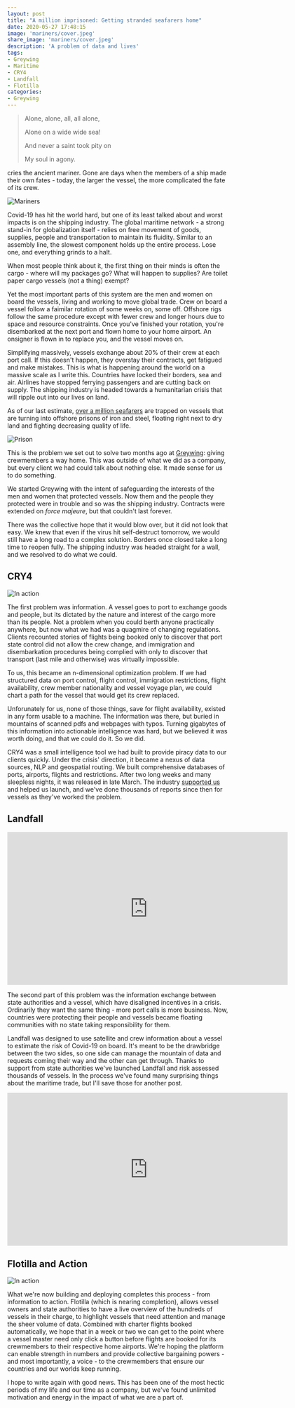```yaml
---
layout: post
title: "A million imprisoned: Getting stranded seafarers home"
date: 2020-05-27 17:48:15
image: 'mariners/cover.jpeg'
share_image: 'mariners/cover.jpeg'
description: 'A problem of data and lives'
tags:
- Greywing
- Maritime
- CRY4
- Landfall
- Flotilla
categories:
- Greywing
---
```


> Alone, alone, all, all alone,
>
> Alone on a wide wide sea!
>
> And never a saint took pity on
>
> My soul in agony.

cries the ancient mariner. Gone are days when the members of a ship made their own fates - today, the larger the vessel, the more complicated the fate of its crew.

![Mariners]({{site.url}}/assets/img/mariners/mariners.jpg)

Covid-19 has hit the world hard, but one of its least talked about and worst impacts is on the shipping industry. The global maritime network - a strong stand-in for globalization itself - relies on free movement of goods, supplies, people and transportation to maintain its fluidity. Similar to an assembly line, the slowest component holds up the entire process. Lose one, and everything grinds to a halt.

When most people think about it, the first thing on their minds is often the cargo - where will my packages go? What will happen to supplies? Are toilet paper cargo vessels (not a thing) exempt?

Yet the most important parts of this system are the men and women on board the vessels, living and working to move global trade. Crew on board a vessel follow a faimilar rotation of some weeks on, some off. Offshore rigs follow the same procedure except with fewer crew and longer hours due to space and resource constraints. Once you've finished your rotation, you're disembarked at the next port and flown home to your home airport. An onsigner is flown in to replace you, and the vessel moves on.

Simplifying massively, vessels exchange about 20% of their crew at each port call. If this doesn't happen, they overstay their contracts, get fatigued and make mistakes. This is what is happening around the world on a massive scale as I write this. Countries have locked their borders, sea and air. Airlines have stopped ferrying passengers and are cutting back on supply. The shipping industry is headed towards a humanitarian crisis that will ripple out into our lives on land.

As of our last estimate, [over a million seafarers](https://www.businessinsider.sg/1-million-sailors-trapped-working-on-cargo-ships-due-to-coronavirus-2020-5?r=US&IR=T) are trapped on vessels that are turning into offshore prisons of iron and steel, floating right next to dry land and fighting decreasing quality of life.

![Prison]({{site.url}}/assets/img/mariners/prison.jpeg)

This is the problem we set out to solve two months ago at [Greywing](https://grey-wing.com): giving crewmembers a way home. This was outside of what we did as a company, but every client we had could talk about nothing else. It made sense for us to do something.

We started Greywing with the intent of safeguarding the interests of the men and women that protected vessels. Now them and the people they protected were in trouble and so was the shipping industry. Contracts were extended on *force majeure*, but that couldn't last forever.

There was the collective hope that it would blow over, but it did not look that easy. We knew that even if the virus hit self-destruct tomorrow, we would still have a long road to a complex solution. Borders once closed take a long time to reopen fully. The shipping industry was headed straight for a wall, and we resolved to do what we could.

## CRY4

![In action]({{site.url}}/assets/img/mariners/cry4-big.gif)

The first problem was information. A vessel goes to port to exchange goods and people, but its dictated by the nature and interest of the cargo more than its people. Not a problem when you could berth anyone practically anywhere, but now what we had was a quagmire of changing regulations. Clients recounted stories of flights being booked only to discover that port state control did not allow the crew change, and immigration and disembarkation procedures being complied with only to discover that transport (last mile and otherwise) was virtually impossible.

To us, this became an n-dimensional optimization problem. If we had structured data on port control, flight control, immigration restrictions, flight availability, crew member nationality and vessel voyage plan, we could chart a path for the vessel that would get its crew replaced.

Unforunately for us, none of those things, save for flight availability, existed in any form usable to a machine. The information was there, but buried in mountains of scanned pdfs and webpages with typos. Turning gigabytes of this information into actionable intelligence was hard, but we believed it was worth doing, and that we could do it. So we did.



CRY4 was a small intelligence tool we had built to provide piracy data to our clients quickly. Under the crisis' direction, it became a nexus of data sources, NLP and geospatial routing. We built comprehensive databases of ports, airports, flights and restrictions. After two long weeks and many sleepless nights, it was released in late March. The industry [supported us](https://www.seatrade-maritime.com/technology/greywing-developing-risk-assessment-tool-crew-changes) and helped us launch, and we've done thousands of reports since then for vessels as they've worked the problem.


## Landfall

<iframe src="https://player.vimeo.com/video/403673352?byline=0&portrait=0" width="640" height="349" frameborder="0" allow="autoplay; fullscreen" allowfullscreen></iframe>

The second part of this problem was the information exchange between state authorities and a vessel, which have disaligned incentives in a crisis. Ordinarily they want the same thing - more port calls is more business. Now, countries were protecting their people and vessels became floating communities with no state taking responsibility for them.

Landfall was designed to use satellite and crew information about a vessel to estimate the risk of Covid-19 on board. It's meant to be the drawbridge between the two sides, so one side can manage the mountain of data and requests coming their way and the other can get through. Thanks to support from state authorities we've launched Landfall and risk assessed thousands of vessels. In the process we've found many surprising things about the maritime trade, but I'll save those for another post.

<iframe src="https://player.vimeo.com/video/405388476?byline=0&portrait=0" width="640" height="349" frameborder="0" allow="autoplay; fullscreen" allowfullscreen></iframe>

## Flotilla and Action

![In action]({{site.url}}/assets/img/mariners/flotilla.png)

What we're now building and deploying completes this process - from information to action. Flotilla (which is nearing completion),  allows vessel owners and state authorities to have a live overview of the hundreds of vessels in their charge, to highlight vessels that need attention and manage the sheer volume of data. Combined with charter flights booked automatically, we hope that in a week or two we can get to the point where a vessel master need only click a button before flights are booked for its crewmembers to their respective home airports. We're hoping the platform can enable strength in numbers and provide collective bargaining powers - and most importantly, a voice - to the crewmembers that ensure our countries and our worlds keep running.



I hope to write again with good news. This has been one of the most hectic periods of my life and our time as a company, but we've found unlimited motivation and energy in the impact of what we are a part of.






